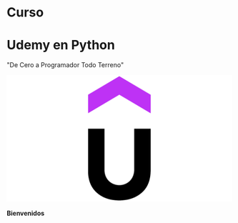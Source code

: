 # Curso
# Udemy en Python

"De Cero a Programador Todo Terreno"

![Udemy](https://github.com/MikeeMP25/Curso_UdemyPython/blob/main/Imagenes/Udemy.png)

**Bienvenidos**
